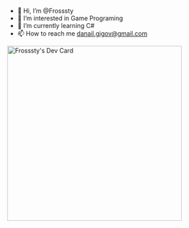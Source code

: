 - 👋 Hi, I’m @Frosssty
- 👀 I’m interested in Game Programing
- 🌱 I’m currently learning C# 
- 📫 How to reach me danail.gigov@gmail.com

<a href="https://app.daily.dev/Frosssty"><img src="https://api.daily.dev/devcards/fc3cd74e32df4586bfbeca16c6846fcf.png?r=ppo" width="400" alt="Frosssty's Dev Card"/></a>

